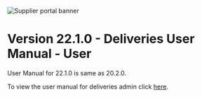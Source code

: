 ![Supplier portal banner](../../../../images/banner-supplier-portal.jpg)

# Version 22.1.0 - Deliveries User Manual - User

User Manual for 22.1.0 is same as 20.2.0. 

To view the user manual for deliveries admin click [here](../20.2.0/usermanual-supplierportal-deliveries-user.md).
